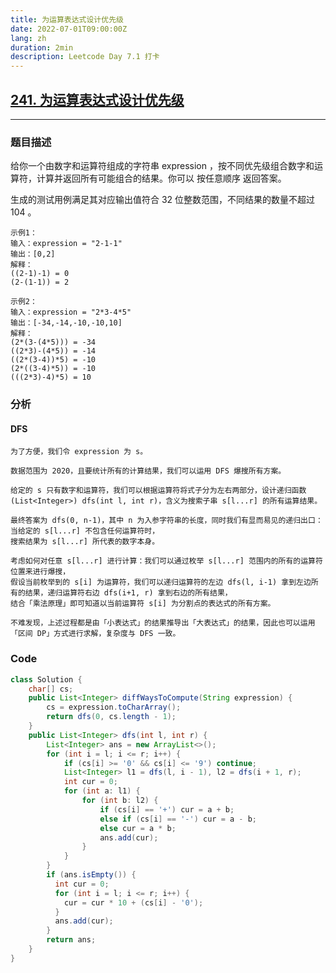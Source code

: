```yaml
---
title: 为运算表达式设计优先级
date: 2022-07-01T09:00:00Z
lang: zh
duration: 2min
description: Leetcode Day 7.1 打卡
---
```


## [241. 为运算表达式设计优先级](https://leetcode.cn/problems/different-ways-to-add-parentheses/) <MarkerMedium />
***
### 题目描述
给你一个由数字和运算符组成的字符串 expression ，按不同优先级组合数字和运算符，计算并返回所有可能组合的结果。你可以 按任意顺序 返回答案。

生成的测试用例满足其对应输出值符合 32 位整数范围，不同结果的数量不超过 104 。

```
示例1：
输入：expression = "2-1-1"
输出：[0,2]
解释：
((2-1)-1) = 0 
(2-(1-1)) = 2
```
```
示例2：
输入：expression = "2*3-4*5"
输出：[-34,-14,-10,-10,10]
解释：
(2*(3-(4*5))) = -34 
((2*3)-(4*5)) = -14 
((2*(3-4))*5) = -10 
(2*((3-4)*5)) = -10 
(((2*3)-4)*5) = 10
```

### 分析
#### DFS
```
为了方便，我们令 expression 为 s。

数据范围为 2020，且要统计所有的计算结果，我们可以运用 DFS 爆搜所有方案。

给定的 s 只有数字和运算符，我们可以根据运算符将式子分为左右两部分，设计递归函数 
(List<Integer>) dfs(int l, int r)，含义为搜索子串 s[l...r] 的所有运算结果。

最终答案为 dfs(0, n-1)，其中 n 为入参字符串的长度，同时我们有显而易见的递归出口：当给定的 s[l...r] 不包含任何运算符时，
搜索结果为 s[l...r] 所代表的数字本身。

考虑如何对任意 s[l...r] 进行计算：我们可以通过枚举 s[l...r] 范围内的所有的运算符位置来进行爆搜，
假设当前枚举到的 s[i] 为运算符，我们可以递归运算符的左边 dfs(l, i-1) 拿到左边所有的结果，递归运算符右边 dfs(i+1, r) 拿到右边的所有结果，
结合「乘法原理」即可知道以当前运算符 s[i] 为分割点的表达式的所有方案。

不难发现，上述过程都是由「小表达式」的结果推导出「大表达式」的结果，因此也可以运用「区间 DP」方式进行求解，复杂度与 DFS 一致。
```

### Code
```java
class Solution {
    char[] cs;
    public List<Integer> diffWaysToCompute(String expression) {
        cs = expression.toCharArray();
        return dfs(0, cs.length - 1);
    }   
    public List<Integer> dfs(int l, int r) {
        List<Integer> ans = new ArrayList<>();
        for (int i = l; i <= r; i++) {
            if (cs[i] >= '0' && cs[i] <= '9') continue;
            List<Integer> l1 = dfs(l, i - 1), l2 = dfs(i + 1, r);
            int cur = 0;
            for (int a: l1) {
                for (int b: l2) {  
                    if (cs[i] == '+') cur = a + b;
                    else if (cs[i] == '-') cur = a - b;
                    else cur = a * b;
                    ans.add(cur);
                }
            }
        }
        if (ans.isEmpty()) {
          int cur = 0;
          for (int i = l; i <= r; i++) {
            cur = cur * 10 + (cs[i] - '0');
          }
          ans.add(cur);
        }
        return ans;
    }   
}
```


